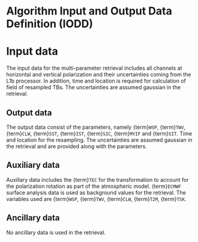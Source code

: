 # Algorithm Input and Output Data Definition (IODD)

# Input data

The input data for the multi-parameter retrieval includes all channels at horizontal and vertical polarization and their uncertainties coming from the L1b processor. In addition, time and location is required for calculation of field of resampled TBs. The uncertainties are assumed gaussian in the retrieval. 

## Output data

The output data consist of the parameters, namely {term}`WSP`, {term}`TWV`,
{term}`CLW`, {term}`SST`, {term}`IST`, {term}`SIC`, {term}`MYIF` and
{term}`SIT`. Time and location for the resampling. The uncertainties are assumed
gaussian in the retrieval and are provided along with the parameters. 

## Auxiliary data
Auxillary data includes the {term}`TEC` for the transformation to account for
the polarization rotation as part of the atmospheric model. {term}`ECMWF`
surface analysis data is used as background values for the retrieval. The
variables used are {term}`WSP`, {term}`TWV`, {term}`CLW`, {term}`T2M`,
{term}`TSK`. 


## Ancillary data
No ancillary data is used in the retrieval.
